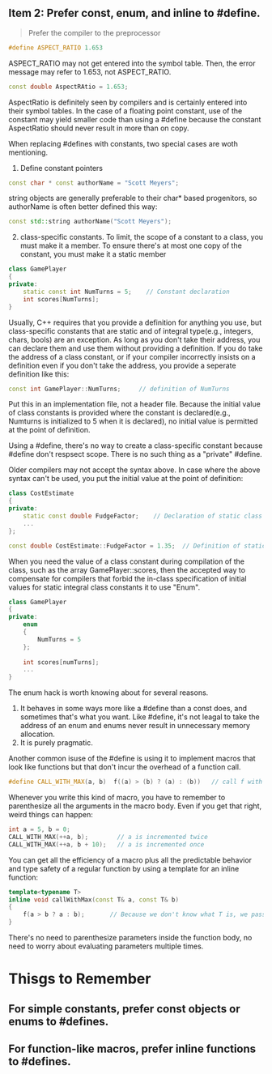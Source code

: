 ## Item 2: Prefer const, enum, and inline to #define.
> Prefer the compiler to the preprocessor

```c++
#define ASPECT_RATIO 1.653
```
ASPECT_RATIO may not get entered into the symbol table. Then, the error message may refer to 1.653, not ASPECT_RATIO.

```C++
const double AspectRAtio = 1.653;
```
AspectRatio is definitely seen by compilers and is certainly entered into their symbol tables.
In the case of a floating point constant, use of the constant may yield smaller code than using a #define because the constant AspectRatio should never result in more than on copy. 

When replacing #defines with constants, two special cases are woth mentioning. 
1. Define constant pointers
```C++
const char * const authorName = "Scott Meyers";
```
string objects are generally preferable to their char* based progenitors, so authorName is often better defined this way:
```C++
const std::string authorName("Scott Meyers");
```

2. class-specific constants. 
To limit, the scope of a constant to a class, you must make it a member.
To ensure there's at most one copy of the constant, you must make it a static member
```C++
class GamePlayer 
{
private:
    static const int NumTurns = 5;    // Constant declaration
    int scores[NumTurns];
}
```
Usually, C++ requires that you provide a definition for anything you use, but class-specific constants that are static and of integral type(e.g., integers, chars, bools) are an exception. As long as you don't take their address, you can declare them and use them without providing a definition. 
If you do take the address of a class constant, or if your compiler incorrectly insists on a definition even if you don't take the address, you provide a seperate definition like this:
```C++
const int GamePlayer::NumTurns;     // definition of NumTurns
```
Put this in an implementation file, not a header file. Because the initial value of class constants is provided where the constant is declared(e.g., Numturns is initialized to 5 when it is declared), no initial value is permitted at the point of definition.

Using a #define, there's no way to create a class-specific constant because #define don't respsect scope. There is no such thing as a "private" #define. 



Older compilers may not accept the syntax above. In case where the above syntax can't be used, you put the initial value at the point of definition:
```C++
class CostEstimate
{
private:
    static const double FudgeFactor;    // Declaration of static class constnat; goes in header file
    ...
};

const double CostEstimate::FudgeFactor = 1.35;  // Definition of static class constant; goes in implementation file
```

When you need the value of a class constant during compilation of the class, such as the array GamePlayer::scores, then the accepted way to compensate for compilers that forbid the in-class specification of initial values for static integral class constants it to use "Enum".
```C++
class GamePlayer
{
private:
    enum 
    {
        NumTurns = 5
    };
    
    int scores[numTurns];
    ...
}
```
The enum hack is worth knowing about for several reasons. 
1. It behaves in some ways more like a #define than a const does, and sometimes that's what you want. 
Like #define, it's not leagal to take the address of an enum and enums never result in unnecessary memory allocation.
2. It is purely pragmatic.

Another common isuse of the #define is using it to implement macros that look like functions but that don't incur the overhead of a function call. 
```C++
#define CALL_WITH_MAX(a, b)  f((a) > (b) ? (a) : (b))   // call f with the maximum of a and b
```
Whenever you write this kind of macro, you have to remember to parenthesize all the arguments in the macro body. Even if you get that right, weird things can happen:
```C++
int a = 5, b = 0;
CALL_WITH_MAX(++a, b);        // a is incremented twice
CALL_WITH_MAX(++a, b + 10);   // a is incremented once
```

You can get all the efficiency of a macro plus all the predictable behavior and type safety of a regular function by using a template for an inline function:
```C++
template<typename T>
inline void callWithMax(const T& a, const T& b)
{
    f(a > b ? a : b);       // Because we don't know what T is, we pass by reference to const
}
```
There's no need to parenthesize parameters inside the function body, no need to worry about evaluating parameters multiple times.




# Thisgs to Remember
## For simple constants, prefer const objects or enums to #defines.
## For function-like macros, prefer inline functions to #defines.